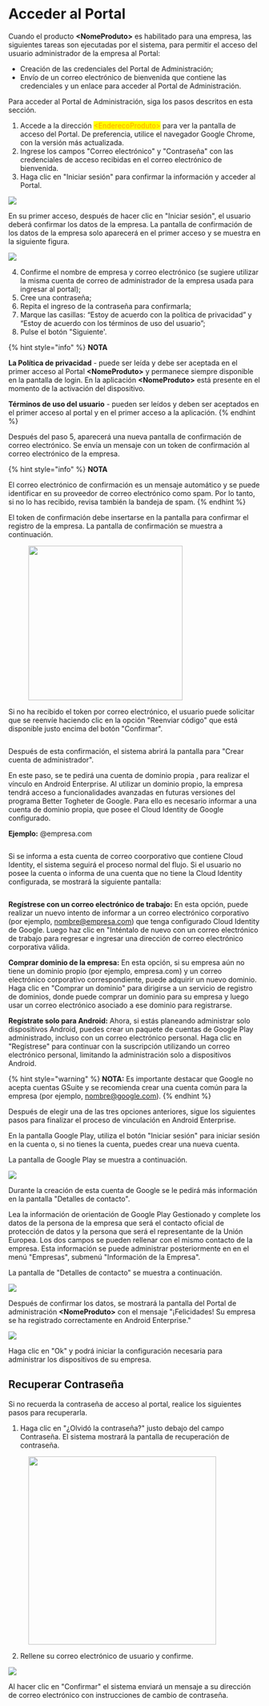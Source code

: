# Acceder al Portal

Cuando el producto **\<NomeProduto>** es habilitado para una empresa, las siguientes tareas son ejecutadas por el sistema, para permitir el acceso del usuario administrador de la empresa al Portal:

* Creación de las credenciales del Portal de Administración;
* Envío de un correo electrónico de bienvenida que contiene las credenciales y un enlace para acceder al Portal de Administración.

Para acceder al Portal de Administración, siga los pasos descritos en esta sección.

1. Accede a la dirección <mark style="color:orange;">\<EnderecoProduto></mark> para ver la pantalla de acceso del Portal. De preferencia, utilice el navegador Google Chrome, con la versión más actualizada.
2. Ingrese los campos "Correo electrónico" y "Contraseña" con las credenciales de acceso recibidas en el correo electrónico de bienvenida.
3. Haga clic en "Iniciar sesión" para confirmar la información y acceder al Portal.

![](<../.gitbook/assets/0 (5).png>)

En su primer acceso, después de hacer clic en "Iniciar sesión", el usuario deberá confirmar los datos de la empresa. La pantalla de confirmación de los datos de la empresa solo aparecerá en el primer acceso y se muestra en la siguiente figura.

![](<../.gitbook/assets/1 (5).png>)

4. Confirme el nombre de empresa y correo electrónico (se sugiere utilizar la misma cuenta de correo de administrador de la empresa usada para ingresar al portal);&#x20;
5. Cree una contraseña;
6. Repita el ingreso de la contraseña para confirmarla;
7. Marque las casillas: “Estoy de acuerdo con la política de privacidad” y “Estoy de acuerdo con los términos de uso del usuario”;
8. Pulse el botón "Siguiente'.

{% hint style="info" %}
**NOTA**

**La Política de privacidad** - puede ser leída y debe ser aceptada en el primer acceso al  Portal **\<NomeProduto>** y permanece siempre disponible en la pantalla de login. En la aplicación **\<NomeProduto>** está presente en el momento de la activación del dispositivo.

**Términos de uso del usuario** - pueden ser leídos y deben ser aceptados en el primer acceso al portal y en el primer acceso a la aplicación.
{% endhint %}

Después del paso 5, aparecerá una nueva pantalla de confirmación de correo electrónico. Se envía un mensaje con un token de confirmación al correo electrónico de la empresa.

{% hint style="info" %}
**NOTA**

El correo electrónico de confirmación es un mensaje automático y se puede identificar en su proveedor de correo electrónico como spam. Por lo tanto, si no lo has recibido, revisa también la bandeja de spam.
{% endhint %}

El token de confirmación debe insertarse en la pantalla para confirmar el registro de la empresa. La pantalla de confirmación se muestra a continuación.

<figure><img src="../.gitbook/assets/image (18).png" alt="" width="308"><figcaption></figcaption></figure>

Si no ha recibido el token por correo electrónico, el usuario puede solicitar que se reenvíe haciendo clic en la opción "Reenviar código" que está disponible justo encima del botón "Confirmar".

<figure><img src="../.gitbook/assets/image (19).png" alt=""><figcaption></figcaption></figure>

Después de esta confirmación, el sistema abrirá la pantalla para "Crear cuenta de administrador".&#x20;

En este paso, se te pedirá una cuenta de dominio propia , para realizar el vínculo en Android Enterprise. Al utilizar un dominio propio, la empresa tendrá acceso a funcionalidades avanzadas en futuras versiones del programa Better Togheter de Google. Para ello es necesario informar a una cuenta de dominio propia, que posee el Cloud Identity de Google configurado.

**Ejemplo:** @empresa.com

<figure><img src="../.gitbook/assets/image.png" alt=""><figcaption></figcaption></figure>

Si se informa a esta cuenta de correo coorporativo que contiene Cloud Identity, el sistema seguirá el proceso normal del flujo. Si el usuario no posee la cuenta o informa de una cuenta que no tiene la Cloud Identity configurada, se mostrará la siguiente pantalla:

<figure><img src="../.gitbook/assets/Tela 2_Espanhol.png" alt=""><figcaption></figcaption></figure>

**Regístrese con un correo electrónico de trabajo:** En esta opción, puede realizar un nuevo intento de informar a un correo electrónico corporativo (por ejemplo, nombre@empresa.com) que tenga configurado Cloud Identity de Google. Luego haz clic en "Inténtalo de nuevo con un correo electrónico de trabajo para regresar e ingresar una dirección de correo electrónico corporativa válida.

**Comprar dominio de la empresa:** En esta opción, si su empresa aún no tiene un dominio propio (por ejemplo, empresa.com) y un correo electrónico corporativo correspondiente, puede adquirir un nuevo dominio. Haga clic en "Comprar un dominio" para dirigirse a un servicio de registro de dominios, donde puede comprar un dominio para su empresa y luego usar un correo electrónico asociado a ese dominio para registrarse.

**Regístrate solo para Android:** Ahora, si estás planeando administrar solo dispositivos Android, puedes crear un paquete de cuentas de Google Play administrado, incluso con un correo electrónico personal. Haga clic en "Regístrese" para continuar con la suscripción utilizando un correo electrónico personal, limitando la administración solo a dispositivos Android.



{% hint style="warning" %}
**NOTA:** Es importante destacar que Google no acepta cuentas GSuite y se recomienda crear una cuenta común para la empresa (por ejemplo, nombre@google.com).
{% endhint %}

Después de elegir una de las tres opciones anteriores, sigue los siguientes pasos para finalizar el proceso de vinculación en Android Enterprise.&#x20;

En la pantalla Google Play, utiliza el botón "Iniciar sesión" para iniciar sesión en la cuenta o, si no tienes la cuenta, puedes crear una nueva cuenta.

La pantalla de Google Play se muestra a continuación.

![](<../.gitbook/assets/4 (5).png>)

Durante la creación de esta cuenta de Google se le pedirá más información en la pantalla "Detalles de contacto".&#x20;

Lea la información de orientación de Google Play Gestionado y complete los datos de la persona de la empresa que será el contacto oficial de protección de datos y la persona que será el representante de la Unión Europea. Los dos campos se pueden rellenar con el mismo contacto de la empresa. Esta información se puede administrar posteriormente en en el menú "Empresas", submenú "Información de la Empresa".&#x20;

La pantalla de "Detalles de contacto" se muestra a continuación.

![](<../.gitbook/assets/5 (5).png>)

Después de confirmar los datos, se mostrará la pantalla del Portal de administración **\<NomeProduto>** con el mensaje "¡Felicidades! Su empresa se ha registrado correctamente en Android Enterprise."

![](<../.gitbook/assets/6 (5).png>)

Haga clic en "Ok" y podrá iniciar la configuración necesaria para administrar los dispositivos de su empresa.

## **Recuperar Contraseña**

Si no recuerda la contraseña de acceso al portal, realice los siguientes pasos para recuperarla.

1. Haga clic en "¿Olvidó la contraseña?" justo debajo del campo Contraseña. El sistema mostrará la pantalla de recuperación de contraseña.

<figure><img src="../.gitbook/assets/7 (4).png" alt="" width="375"><figcaption></figcaption></figure>

2. Rellene su correo electrónico de usuario y confirme.

![](<../.gitbook/assets/8 (4).png>)

Al hacer clic en "Confirmar" el sistema enviará un mensaje a su dirección de correo electrónico con instrucciones de cambio de contraseña.
